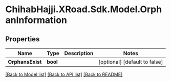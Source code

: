 # ChihabHajji.XRoad.Sdk.Model.OrphanInformation

## Properties

Name | Type | Description | Notes
------------ | ------------- | ------------- | -------------
**OrphansExist** | **bool** |  | [optional] [default to false]

[[Back to Model list]](../README.md#documentation-for-models) [[Back to API list]](../README.md#documentation-for-api-endpoints) [[Back to README]](../README.md)

